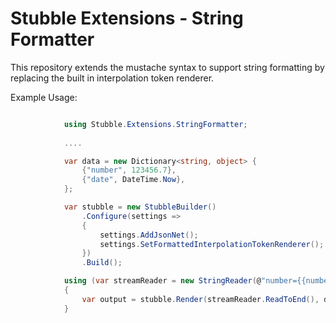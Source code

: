 # Stubble Extensions - String Formatter

This repository extends the mustache syntax to support string formatting by replacing the built in interpolation token renderer.

Example Usage:
```csharp

			using Stubble.Extensions.StringFormatter;
			
			....

			var data = new Dictionary<string, object> {
				{"number", 123456.7},
				{"date", DateTime.Now},
			};

			var stubble = new StubbleBuilder()
				.Configure(settings =>
				{
					settings.AddJsonNet();
					settings.SetFormattedInterpolationTokenRenderer();
				})
				.Build();

			using (var streamReader = new StringReader(@"number={{number:N2}} date={{date:d}} hour={{date:T}}"))
			{
				var output = stubble.Render(streamReader.ReadToEnd(), data);
			}

```
